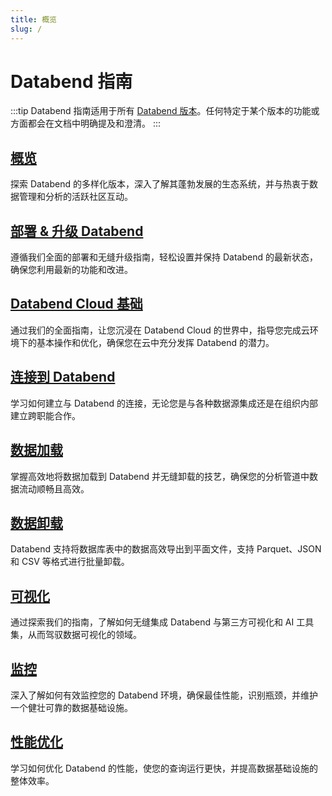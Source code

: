 ```yaml
---
title: 概览
slug: /
---
```


# Databend 指南

:::tip
Databend 指南适用于所有 [Databend 版本](00-editions/index.md)。任何特定于某个版本的功能或方面都会在文档中明确提及和澄清。
:::

[概览](index.md)
---
探索 Databend 的多样化版本，深入了解其蓬勃发展的生态系统，并与热衷于数据管理和分析的活跃社区互动。

[部署 & 升级 Databend](../10-deploy/index.md)
---
遵循我们全面的部署和无缝升级指南，轻松设置并保持 Databend 的最新状态，确保您利用最新的功能和改进。

[Databend Cloud 基础](../20-cloud/index.md)
---
通过我们的全面指南，让您沉浸在 Databend Cloud 的世界中，指导您完成云环境下的基本操作和优化，确保您在云中充分发挥 Databend 的潜力。

[连接到 Databend](../30-sql-clients/index.md)
---
学习如何建立与 Databend 的连接，无论您是与各种数据源集成还是在组织内部建立跨职能合作。

[数据加载](../40-load-data/index.md)
---
掌握高效地将数据加载到 Databend 并无缝卸载的技艺，确保您的分析管道中数据流动顺畅且高效。

[数据卸载](../50-unload-data/index.md)
---
Databend 支持将数据库表中的数据高效导出到平面文件，支持 Parquet、JSON 和 CSV 等格式进行批量卸载。

[可视化](../60-visualize/index.md)
---
通过探索我们的指南，了解如何无缝集成 Databend 与第三方可视化和 AI 工具集，从而驾驭数据可视化的领域。

[监控](../70-monitor/index.md)
---
深入了解如何有效监控您的 Databend 环境，确保最佳性能，识别瓶颈，并维护一个健壮可靠的数据基础设施。

[性能优化](../55-performance/index.md)
---
学习如何优化 Databend 的性能，使您的查询运行更快，并提高数据基础设施的整体效率。